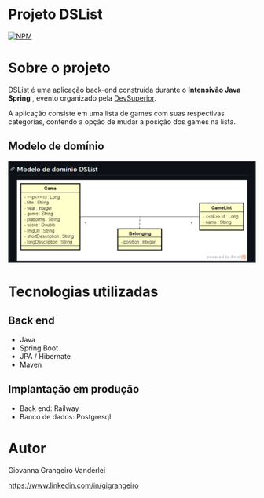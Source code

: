 # Projeto DSList
[![NPM](https://img.shields.io/npm/l/react)](https://github.com/GiGrangeiro/dslist/blob/main/LICENSE) 

# Sobre o projeto

DSList é uma aplicação back-end construída durante o **Intensivão Java Spring** , evento organizado pela [DevSuperior](https://devsuperior.com "Site da DevSuperior").

A aplicação consiste em uma lista de games com suas respectivas categorias, contendo a opção de mudar a posição dos games na lista.


## Modelo de domínio
![Modelo Conceitual](https://github.com/GiGrangeiro/dslist/blob/main/assets/modelo-conceitual.png)

# Tecnologias utilizadas
## Back end
- Java
- Spring Boot
- JPA / Hibernate
- Maven
## Implantação em produção
- Back end: Railway
- Banco de dados: Postgresql


# Autor

Giovanna Grangeiro Vanderlei 

https://www.linkedin.com/in/gigrangeiro



